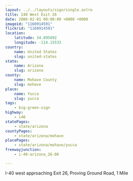 ```yaml
---
layout: ../../layouts/sign/single.astro
title: I40 West Exit 26
date: 2006-02-01 00:00:00 +0000 +0000
imageid: "1160914591"
flickrid: "1160914591"
location:
    latitude: 34.895892
    longitude: -114.15533
country:
    name: United States
    slug: united-states
state:
    name: Arizona
    slug: arizona
county:
    name: Mohave County
    slug: mohave
place:
    name: Yucca
    slug: yucca
tags:
    - big-green-sign
highway:
    - i40
statePages:
    - state/arizona
countyPages:
    - state/arizona/mohave
placePages:
    - state/arizona/mohave/yucca
freewayjunction:
    - i-40-arizona_26-06

---
```

I-40 west approaching Exit 26, Proving Ground Road, 1 Mile